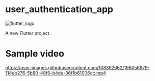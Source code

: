 # user_authentication_app

![flutter_logo](https://user-images.githubusercontent.com/108392662/191526508-39a3a0f1-41b4-46b1-82a2-0754eac264c5.png)

A new Flutter project.

# Sample video

https://user-images.githubusercontent.com/108392662/196056979-114eb276-5b80-48f0-b4de-36f1b61006cc.mp4
